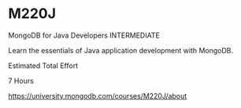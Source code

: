 # M220J

MongoDB for Java Developers
INTERMEDIATE

Learn the essentials of Java application development with MongoDB.

Estimated Total Effort

7 Hours

https://university.mongodb.com/courses/M220J/about
